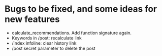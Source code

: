 # Bugs to be fixed, and some ideas for new features

- calculate_recommendations. Add function signature again.
- Keywords in /post: recalculate link
- /index infoline: clear history link
- /post secret parameter to delete the post
